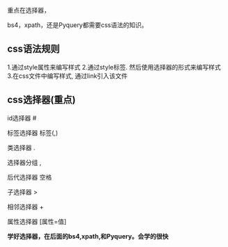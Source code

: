 重点在选择器，

bs4，xpath，还是Pyquery都需要css语法的知识。

## css语法规则

1.通过style属性来编写样式 
2.通过style标签. 然后使⽤选择器的形式来编写样式 
3.在css⽂件中编写样式, 通过link引⼊该⽂件

## css选择器(重点)

id选择器 					#

标签选择器 				标签(<a>,<img>)

 类选择器 					.

选择器分组 				,

后代选择器 				空格

子选择器 					>

相邻选择器 				+

属性选择器 				[属性=值]

**学好选择器，在后面的bs4,xpath,和Pyquery。会学的很快**